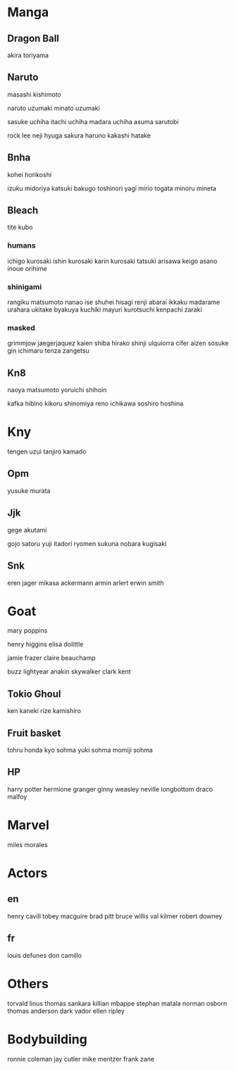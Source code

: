 # Manga

## Dragon Ball

akira toriyama

## Naruto

masashi kishimoto

naruto uzumaki
minato uzumaki

sasuke uchiha
itachi uchiha
madara uchiha
asuma sarutobi

rock lee
neji hyuga
sakura haruno
kakashi hatake

## Bnha

kohei horikoshi

izuku midoriya
katsuki bakugo
toshinori yagi
mirio togata
minoru mineta

## Bleach

tite kubo

### humans

ichigo kurosaki
ishin kurosaki
karin kurosaki
tatsuki arisawa
keigo asano
inoue orihime

### shinigami

rangiku matsumoto
nanao ise
shuhei hisagi
renji abarai
ikkaku madarame
urahara ukitake
byakuya kuchiki
mayuri kurotsuchi
kenpachi zaraki

### masked

grimmjow jaegerjaquez
kaien shiba
hirako shinji
ulquiorra cifer
aizen sosuke
gin ichimaru
tenza zangetsu

## Kn8

naoya matsumoto
yoruichi shihoin

kafka hibino
kikoru shinomiya
reno ichikawa
soshiro hoshina

# Kny

tengen uzui
tanjiro kamado

## Opm

yusuke murata

## Jjk

gege akutami

gojo satoru
yuji itadori
ryomen sukuna
nobara kugisaki

## Snk

eren jager
mikasa ackermann
armin arlert
erwin smith

# Goat

mary poppins

henry higgins
elisa dolittle

jamie frazer
claire beauchamp

buzz lightyear
anakin skywalker
clark kent

## Tokio Ghoul

ken kaneki
rize kamishiro

## Fruit basket

tohru honda
kyo sohma
yuki sohma
momiji sohma

## HP

harry potter
hermione granger
ginny weasley
neville longbottom
draco malfoy

# Marvel

miles morales

# Actors

## en

henry cavill
tobey macguire
brad pitt
bruce willis
val kilmer
robert downey

## fr

louis defunes
don camillo

# Others

torvald linus
thomas sankara
killian mbappe
stephan matala
norman osborn
thomas anderson
dark vador
ellen ripley

# Bodybuilding

ronnie coleman
jay cutler
mike mentzer
frank zane
